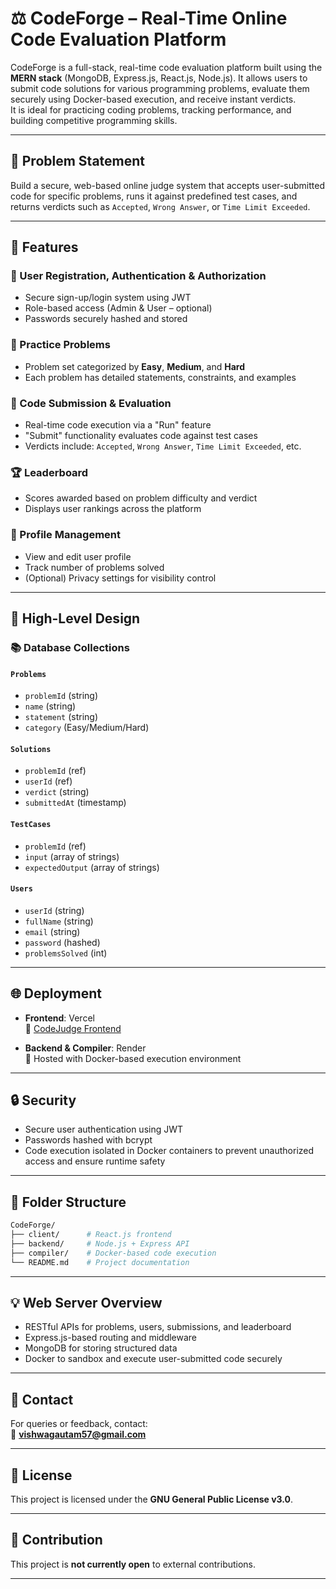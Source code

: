 # ⚖️ CodeForge – Real-Time Online Code Evaluation Platform

CodeForge is a full-stack, real-time code evaluation platform built using the **MERN stack** (MongoDB, Express.js, React.js, Node.js). It allows users to submit code solutions for various programming problems, evaluate them securely using Docker-based execution, and receive instant verdicts.  
It is ideal for practicing coding problems, tracking performance, and building competitive programming skills.

---

## 🧩 Problem Statement

Build a secure, web-based online judge system that accepts user-submitted code for specific problems, runs it against predefined test cases, and returns verdicts such as `Accepted`, `Wrong Answer`, or `Time Limit Exceeded`.

---

## 🚀 Features

### 🔐 User Registration, Authentication & Authorization
- Secure sign-up/login system using JWT
- Role-based access (Admin & User – optional)
- Passwords securely hashed and stored

### 🧠 Practice Problems
- Problem set categorized by **Easy**, **Medium**, and **Hard**
- Each problem has detailed statements, constraints, and examples

### 🧪 Code Submission & Evaluation
- Real-time code execution via a "Run" feature
- "Submit" functionality evaluates code against test cases
- Verdicts include: `Accepted`, `Wrong Answer`, `Time Limit Exceeded`, etc.

### 🏆 Leaderboard 
- Scores awarded based on problem difficulty and verdict
- Displays user rankings across the platform

### 👤 Profile Management
- View and edit user profile
- Track number of problems solved
- (Optional) Privacy settings for visibility control

---

## 🧱 High-Level Design

### 📚 Database Collections

#### `Problems`
- `problemId` (string)
- `name` (string)
- `statement` (string)
- `category` (Easy/Medium/Hard)

#### `Solutions`
- `problemId` (ref)
- `userId` (ref)
- `verdict` (string)
- `submittedAt` (timestamp)

#### `TestCases`
- `problemId` (ref)
- `input` (array of strings)
- `expectedOutput` (array of strings)

#### `Users`
- `userId` (string)
- `fullName` (string)
- `email` (string)
- `password` (hashed)
- `problemsSolved` (int)

---

## 🌐 Deployment

- **Frontend**: Vercel  
  🔗 [CodeJudge Frontend](https://code-judge-57.vercel.app)

- **Backend & Compiler**: Render  
  🔗 Hosted with Docker-based execution environment

---

## 🔒 Security

- Secure user authentication using JWT
- Passwords hashed with bcrypt
- Code execution isolated in Docker containers to prevent unauthorized access and ensure runtime safety

---

## 📁 Folder Structure
```bash
CodeForge/
├── client/      # React.js frontend
├── backend/     # Node.js + Express API
├── compiler/    # Docker-based code execution
└── README.md    # Project documentation
```


---

## 💡 Web Server Overview

- RESTful APIs for problems, users, submissions, and leaderboard
- Express.js-based routing and middleware
- MongoDB for storing structured data
- Docker to sandbox and execute user-submitted code securely

---

## 📧 Contact

For queries or feedback, contact:  
📧 **vishwagautam57@gmail.com**

---

## 📜 License

This project is licensed under the **GNU General Public License v3.0**.

---

## 🛑 Contribution

This project is **not currently open** to external contributions.

---


